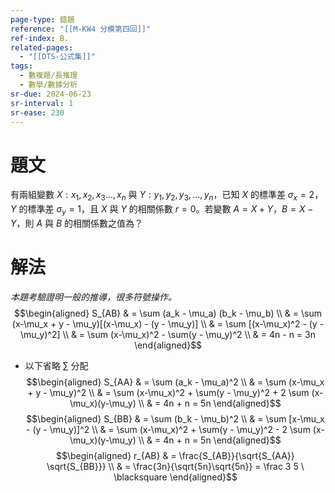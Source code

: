 ```yaml
---
page-type: 錯題
reference: "[[M-KW4 分模第四回]]"
ref-index: B.
related-pages:
  - "[[DTS-公式集]]"
tags:
  - 數複題/長推理
  - 數學/數據分析
sr-due: 2024-06-23
sr-interval: 1
sr-ease: 230
---
```

# 題文
有兩組變數 $X: x_{1}, x_{2}, x_{3}\dots,x_{n}$ 與 $Y: y_{1}, y_{2}, y_{3},\dots, y_{n}$，已知 $X$ 的標準差 $\sigma_{x} = 2$，$Y$ 的標準差 $\sigma_{y} = 1$，且 $X$ 與 $Y$ 的相關係數 $r = 0$。若變數 $A = X+Y$，$B=X-Y$，則 $A$ 與 $B$ 的相關係數之值為？
# 解法
*本題考驗證明一般的推導，很多符號操作。*
$$\begin{aligned}
S_{AB} & = \sum (a_k - \mu_a) (b_k - \mu_b) \\
& = \sum (x-\mu_x + y - \mu_y)[(x-\mu_x) - (y - \mu_y)] \\
& = \sum [(x-\mu_x)^2 - (y - \mu_y)^2] \\
& = \sum (x-\mu_x)^2 - \sum(y - \mu_y)^2 \\
& = 4n - n = 3n
\end{aligned}$$
- 以下省略 $\sum$ 分配
$$\begin{aligned}
S_{AA} & = \sum (a_k - \mu_a)^2  \\
& = \sum (x-\mu_x + y - \mu_y)^2 \\
& = \sum (x-\mu_x)^2 + \sum(y - \mu_y)^2 + 2 \sum (x-\mu_x)(y-\mu_y) \\
& = 4n + n = 5n
\end{aligned}$$
$$\begin{aligned}
S_{BB} & = \sum (b_k - \mu_b)^2  \\
& = \sum [x-\mu_x - (y - \mu_y)]^2 \\
& = \sum (x-\mu_x)^2 + \sum(y - \mu_y)^2 - 2 \sum (x-\mu_x)(y-\mu_y) \\
& = 4n + n = 5n
\end{aligned}$$
$$\begin{aligned}
r_{AB} & = \frac{S_{AB}}{\sqrt{S_{AA}} \sqrt{S_{BB}}} \\
& = \frac{3n}{\sqrt{5n}\sqrt{5n}} = \frac 3 5 \ \blacksquare
\end{aligned}$$
